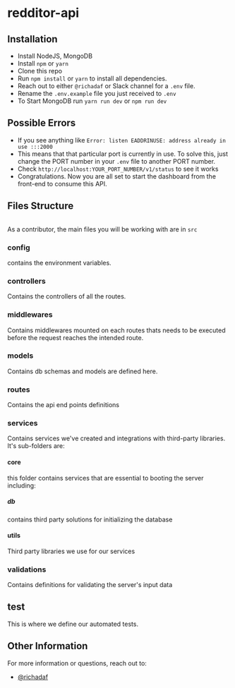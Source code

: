 # redditor-api

## Installation

- Install NodeJS, MongoDB
- Install `npm` or `yarn`
- Clone this repo
- Run `npm install` or `yarn` to install all dependencies.
- Reach out to either `@richadaf` or Slack channel for a `.env` file.
- Rename the `.env.example` file you just received to `.env`
- To Start MongoDB run `yarn run dev` or `npm run dev`

## Possible Errors

- If you see anything like `Error: listen EADDRINUSE: address already in use :::2000`
- This means that that particular port is currently in use. To solve this, just change the PORT number in your `.env` file to another PORT number.
- Check `http://localhost:YOUR_PORT_NUMBER/v1/status` to see it works
- Congratulations. Now you are all set to start the dashboard from the front-end to consume this API.

## Files Structure

```

```
As a contributor, the main files you will be working with are in `src`

### config

contains the environment variables.

### controllers

Contains the controllers of all the routes.

### middlewares

Contains middlewares mounted on each routes thats needs to be executed before the request reaches the intended route.

### models

Contains db schemas and models are defined here.

### routes

Contains the api end points definitions

### services

Contains services we've created and integrations with third-party libraries. It's sub-folders are:

#### core

this folder contains services that are essential to booting the server including:

##### db

contains third party solutions for initializing the database

#### utils

Third party libraries we use for our services

### validations

Contains definitions for validating the server's input data

## test

This is where we define our automated tests.

## Other Information

For more information or questions, reach out to:

- [@richadaf](https://github.com/richadaf)